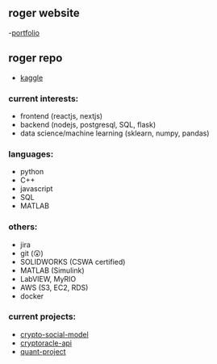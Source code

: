 ## roger website
-[portfolio](https://rogerksho.github.io/)

## roger repo 
- [kaggle](https://www.kaggle.com/rogerho)

### current interests:
- frontend (reactjs, nextjs)
- backend (nodejs, postgresql, SQL, flask)
- data science/machine learning (sklearn, numpy, pandas)

### languages:
- python
- C++
- javascript
- SQL
- MATLAB

### others:
- jira
- git (😲)
- SOLIDWORKS (CSWA certified)
- MATLAB (Simulink)
- LabVIEW, MyRIO
- AWS (S3, EC2, RDS)
- docker

### current projects:
- [crypto-social-model](https://github.com/rogerksho/crypto-social-model)
- [cryptoracle-api](https://github.com/rogerksho/cryptoracle-api)
- [quant-project](https://github.com/rogerksho/quant-project)


<!---
rogerksho/rogerksho is a ✨ special ✨ repository because its `README.md` (this file) appears on your GitHub profile.
You can click the Preview link to take a look at your changes.
--->

